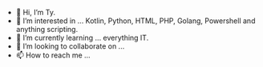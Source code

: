- 👋 Hi, I’m Ty.
- 👀 I’m interested in ... Kotlin, Python, HTML, PHP, Golang, Powershell and anything scripting.
- 🌱 I’m currently learning ... everything IT.
- 💞️ I’m looking to collaborate on ...
- 📫 How to reach me ...

<!---
ch33fenterpris3/ch33fenterpris3 is a ✨ special ✨ repository because its `README.md` (this file) appears on your GitHub profile.
You can click the Preview link to take a look at your changes.
--->
